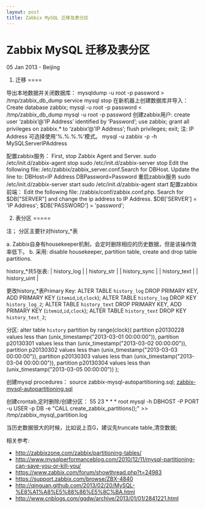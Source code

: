 ```yaml
---
layout: post
title: Zabbix MySQL 迁移及表分区
---
```


Zabbix MySQL 迁移及表分区
========================
05 Jan 2013 - Beijing 
 
1. 迁移
====

导出本地数据并关闭数据库：
	mysqldump -u root -p password > /tmp/zabbix_db_dump
	service mysql stop
在新机器上创建数据库并导入：
	Create database zabbix;
	mysql -u root -p password < /tmp/zabbix_db_dump
	mysql -u root -p password
创建zabbix用户:
	create user ‘zabbix’@'IP Address’ identified by ‘Password’;
	use zabbix;
	grant all privileges on zabbix.* to ‘zabbix’@'IP Address’;
	flush privileges;
	exit;
注: IP Address 可选择使用'%.%.%.%'模式。
	mysql -u zabbix -p -h MySQLServerIPAddress
	
配置zabbix服务：
First, stop Zabbix Agent and Server.
	sudo /etc/init.d/zabbix-agent stop
	sudo /etc/init.d/zabbix-server stop
Edit the following file: /etc/zabbix/zabbix_server.conf.Search for DBHost. 
Update the line to:
	DBHost=IP Address
	DBPassword=Password
重启zabbix服务
	sudo /etc/init.d/zabbix-server start
	sudo /etc/init.d/zabbix-agent start
配置zabbix前端：
Edit the following file: /zabbix/conf/zabbix.conf.php. 
Search for $DB["SERVER"] and change the ip address to IP Address.
	$DB['SERVER'] = 'IP Address';
	$DB['PASSWORD'] = 'password';


2. 表分区
=====

注； 分区主要针对history_*表

a. Zabbix自身有housekeeper机制，会定时删除相应的历史数据，但是该操作效率低下。
b. 采用: disable housekeeper, partition table, create and drop table partitions.

history_*共5张表:
	| history_log           |
	| history_str           |
	| history_sync          |
	| history_text          |
	| history_uint          |

更改history_*表Primary Key:
	ALTER TABLE `history_log` DROP PRIMARY KEY, ADD PRIMARY KEY (`itemid`,`id`,`clock`);
	ALTER TABLE `history_log` DROP KEY `history_log_2`;
	ALTER TABLE `history_text` DROP PRIMARY KEY, ADD PRIMARY KEY (`itemid`,`id`,`clock`);
	ALTER TABLE `history_text` DROP KEY `history_text_2`;

分区:	
	alter table `history` partition by range(clock)(
	partition p20130228 values less than (unix_timestamp("2013-03-01 00:00:00")), 
	partition p20130301 values less than (unix_timestamp("2013-03-02 00:00:00")), 
	partition p20130302 values less than (unix_timestamp("2013-03-03 00:00:00")), 
	partition p20130303 values less than (unix_timestamp("2013-03-04 00:00:00")), 
	partition p20130304 values less than (unix_timestamp("2013-03-05 00:00:00")) 
	);

创建mysql procedures：
	source zabbix-mysql-autopartitioning.sql;
[zabbix-mysql-autopartitioning.sql](https://github.com/qinguan/zabbix_configure/blob/master/zabbix-mysql-autopartitioning.sql)
	
创建crontab,定时删除/创建分区：
	55 23 * * * root mysql -h DBHOST -P PORT -u USER -p DB -e "CALL create_zabbix_partitions();" >> /tmp/zabbix_mysql_partition.log
		
当历史数据很大的时候，比如说上百G，建议先truncate table,清空数据;

相关参考:


+ <http://zabbixzone.com/zabbix/partitioning-tables/>
+ <http://www.mysqlperformanceblog.com/2010/12/11/mysql-partitioning-can-save-you-or-kill-you/>
+ <https://www.zabbix.com/forum/showthread.php?t=24983>
+ <https://support.zabbix.com/browse/ZBX-4840>
+ <http://qinguan.github.com/2013/02/20/MySQL-%E8%A1%A8%E5%88%86%E5%8C%BA.html>
+ <http://www.cnblogs.com/gqdw/archive/2013/01/01/2841221.html>
